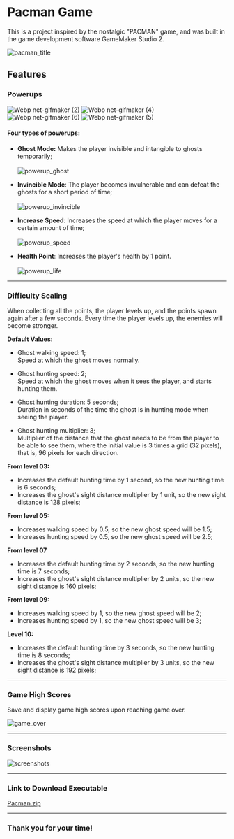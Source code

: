 # Pacman Game

This is a project inspired by the nostalgic "PACMAN" game, and was built in the game development software GameMaker Studio 2.

![pacman_title](https://user-images.githubusercontent.com/71052352/162107885-79dd2259-7c3e-41d0-b7ea-512ea9d2c805.gif)

## Features
### Powerups 
![Webp net-gifmaker (2)](https://user-images.githubusercontent.com/71052352/162111298-e59e1f13-fdcc-43a0-b448-0e0a19c1aeb3.gif)
![Webp net-gifmaker (4)](https://user-images.githubusercontent.com/71052352/162111971-6cbf8c17-fa40-443c-9bc8-9d601041348a.gif)
![Webp net-gifmaker (6)](https://user-images.githubusercontent.com/71052352/162112331-6992d22a-58fd-4b73-8c9e-16629fb3bd44.gif)
![Webp net-gifmaker (5)](https://user-images.githubusercontent.com/71052352/162112195-477022a6-c2b8-44da-8bb2-617aaf4ca0fd.gif)


#### Four types of powerups:
  - **Ghost Mode:** Makes the player invisible and intangible to ghosts temporarily;<br><br>
  ![powerup_ghost](https://user-images.githubusercontent.com/71052352/162499988-b2df81e1-ebe4-427c-b8a0-ad7e8801e94b.gif)
  
  - **Invincible Mode**: The player becomes invulnerable and can defeat the ghosts for a short period of time;<br><br>
  ![powerup_invincible](https://user-images.githubusercontent.com/71052352/162499841-20d6d867-c3ef-4d0d-9061-d29500618875.gif)

  - **Increase Speed**: Increases the speed at which the player moves for a certain amount of time;<br><br>
  ![powerup_speed](https://user-images.githubusercontent.com/71052352/162499893-80d6beee-723b-441e-8889-879dea5f2910.gif)

  - **Health Point**: Increases the player's health by 1 point.<br><br>
  ![powerup_life](https://user-images.githubusercontent.com/71052352/162499885-044ca9c8-8b86-4ccd-ba66-0cd26e5cecaf.gif)

---

### Difficulty Scaling
When collecting all the points, the player levels up, and the points spawn again after a few seconds. Every time the player levels up, the enemies will become stronger.

**Default Values:**
- Ghost walking speed: 1;<br>
Speed at which the ghost moves normally.

- Ghost hunting speed: 2;<br>
Speed at which the ghost moves when it sees the player, and starts hunting them.

- Ghost hunting duration: 5 seconds;<br>
Duration in seconds of the time the ghost is in hunting mode when seeing the player.

- Ghost hunting multiplier: 3;<br>
Multiplier of the distance that the ghost needs to be from the player to be able to see them, where the initial value is 3 times a grid (32 pixels), that is, 96 pixels for each direction.


**From level 03:**
- Increases the default hunting time by 1 second, so the new hunting time is 6 seconds;
- Increases the ghost's sight distance multiplier by 1 unit, so the new sight distance is 128 pixels;

**From level 05:**
- Increases walking speed by 0.5, so the new ghost speed will be 1.5;
- Increases hunting speed by 0.5, so the new ghost speed will be 2.5;

**From level 07**
- Increases the default hunting time by 2 seconds, so the new hunting time is 7 seconds;
- Increases the ghost's sight distance multiplier by 2 units, so the new sight distance is 160 pixels;

**From level 09:**
- Increases walking speed by 1, so the new ghost speed will be 2;
- Increases hunting speed by 1, so the new ghost speed will be 3;

**Level 10:**
- Increases the default hunting time by 3 seconds, so the new hunting time is 8 seconds;
- Increases the ghost's sight distance multiplier by 3 units, so the new sight distance is 192 pixels;

---

### Game High Scores
Save and display game high scores upon reaching game over.

![game_over](https://user-images.githubusercontent.com/71052352/162502815-20c7e750-ed25-4378-a658-c040b7380ba5.gif)

---

### Screenshots
![screenshots](https://user-images.githubusercontent.com/71052352/162550749-143fb197-a4a8-4ed9-b6bd-b80709b3a300.png)


---

### Link to Download Executable
[Pacman.zip](https://github.com/NycolasFelipe/pacman-project/files/8439165/Pacman.zip)

---

### Thank you for your time!
